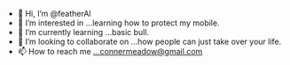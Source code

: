 - 👋 Hi, I’m @featherAl
- 👀 I’m interested in ...learning how to protect my mobile.
- 🌱 I’m currently learning ...basic bull.
- 💞️ I’m looking to collaborate on ...how people can just take over your life.
- 📫 How to reach me ...connermeadow@gmail.com

<!---
featherAl/featherAl is a ✨ special ✨ repository because its `README.md` (this file) appears on your GitHub profile.
You can click the Preview link to take a look at your changes.
--->
